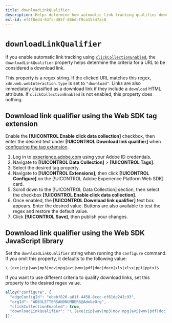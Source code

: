 ```yaml
---
title: downloadLinkQualifier
description: Helps determine how automatic link tracking qualifies download links.
exl-id: ef4f0ed4-83fc-485f-866d-f9ca15447ac8
---
```

# `downloadLinkQualifier`

If you enable automatic link tracking using [`clickCollectionEnabled`](clickcollectionenabled.md), the `downloadLinkQualifier` property helps determine the criteria for a URL to be considered a download link.

This property is a regex string. If the clicked URL matches this regex, `xdm.web.webInteraction.type` is set to `"download"`. Links are also immediately classified as a download link if they include a `download` HTML attribute. If `clickCollectionEnabled` is not enabled, this property does nothing.

## Download link qualifier using the Web SDK tag extension

Enable the **[!UICONTROL Enable click data collection]** checkbox, then enter the desired text under **[!UICONTROL Download link qualifier]** when [configuring the tag extension](/help/tags/extensions/client/web-sdk/web-sdk-extension-configuration.md).

1. Log in to [experience.adobe.com](https://experience.adobe.com) using your Adobe ID credentials.
1. Navigate to **[!UICONTROL Data Collection]** > **[!UICONTROL Tags]**.
1. Select the desired tag property.
1. Navigate to **[!UICONTROL Extensions]**, then click **[!UICONTROL Configure]** on the [!UICONTROL Adobe Experience Platform Web SDK] card.
1. Scroll down to the [!UICONTROL Data Collection] section, then select the checkbox **[!UICONTROL Enable click data collection]**.
1. Once enabled, the **[!UICONTROL Download link qualifier]** text box appears. Enter the desired value. Buttons are also available to test the regex and restore the default value.
1. Click **[!UICONTROL Save]**, then publish your changes.

## Download link qualifier using the Web SDK JavaScript library

Set the `downloadLinkQualifier` string when running the `configure` command. If you omit this property, it defaults to the following value:

`\.(exe|zip|wav|mp3|mov|mpg|avi|wmv|pdf|doc|docx|xls|xlsx|ppt|pptx)$`

If you want to use different criteria to qualify download links, set this property to the desired regex value.

```js
alloy("configure", {
  "edgeConfigId": "ebebf826-a01f-4458-8cec-ef61de241c93",
  "orgId": "ADB3LETTERSANDNUMBERS@AdobeOrg",
  "clickCollectionEnabled": true,
  "downloadLinkQualifier": "\.(exe|zip|wav|mp3|mov|mpg|avi|wmv|pdf|doc|docx|xls|xlsx|ppt|pptx)$"
});
```
